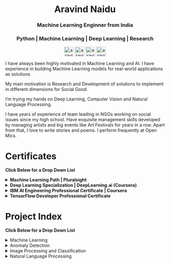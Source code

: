 <h1 align="center">Aravind Naidu</h1>
<h3 align="center">Machine Learning Enginner from India</h3>
<h3 align="center">Python | Machine Learning | Deep Learning | Research </h3>  

<p align="center">
<a href="www.linkedin.com/in/aravind-naidu" target="blank"><img align="center" src="https://cdn.jsdelivr.net/npm/simple-icons@3.0.1/icons/linkedin.svg" alt="aravindnaidulinkedin" height="30" width="30" /></a>
<a href="https://www.instagram.com/aravind.naidu/" target="blank"><img align="center" src="https://cdn.jsdelivr.net/npm/simple-icons@3.0.1/icons/instagram.svg" alt="aravindnaiduinstagram" height="30" width="30" /></a>
<a href="https://medium.com/@aravind.ai" target="blank"><img align="center" src="https://cdn.jsdelivr.net/npm/simple-icons@3.0.1/icons/medium.svg" alt="aravindnaidumedium" height="30" width="30" /></a>
<a href="https://twitter.com/aravind_ml" target="blank"><img align="center" src="https://cdn.jsdelivr.net/npm/simple-icons@3.0.1/icons/twitter.svg" alt="aravindnaidutwitter" height="30" width="30" /></a>
</p>

I have always been highly motivated in Machine Learning and AI. I have experience in building Machine Learning models for real-world applications as solutions

My main motivation is Research and Development of solutions to implement in different dimensions for Social Good.

I’m trying my hands on Deep Learning, Computer Vision and Natural Language Processing.

I have years of experience of team leading in NGOs working on social issues since my high school.
Have exquisite management skills developed by managing artists and big events like Art Festivals for years in a row.
Apart from that, I love to write stories and poems.
I perform frequently at Open Mics. 

# Certificates
   **Click Below for a Drop Down List**


<details>
<summary> <b>Machine Learning Path | Pluralsight </b> </summary>

  * [Building Your First Machine Learning Solution]()
  * [Preparing Data for Machine Learning]()
  * [Designing a Machine Learning Model]()
  * [Creating Machine Learning Models]()
  * [Deploying Machine Learning Solutions]()

</details>
 
 <details>
<summary> <b> Deep Learning Specialization | DeepLearning.ai (Coursera) </b> </summary>

  * [Neural Networks and Deep Learning]()
  * [Improving Deep Neural Networks: Hyperparameter Tuning, Regularization and Optimization]()
  * [Structuring Machine Learning Projects]()
  * [Convolutional Neural Networks]()
  * [Sequence Models]()

</details>

<details>
<summary> <b> IBM AI Engineering Professional Certificate | Coursera </b> </summary>

  * [Machine Learning with Python]()
  * [Scalable Machine Learning on Big Data using Apache Spark]()
  * [Introduction to Deep Learning & Neural Networks with Keras]()
  * [Deep Neural Networks with PyTorch]()
  * [Building Deep Learning Models with TensorFlow]()
  * [AI Capstone Project with Deep Learning]()

</details>


<details>
<summary> <b> TensorFlow Developer Professional Certificate </b> </summary>

  * [Introduction to TensorFlow for Artificial Intelligence, Machine Learning, and Deep Learning]()
  * [Convolutional Neural Networks in TensorFlow]()
  * [Natural Language Processing in TensorFlow]()
  * [Sequences, Time Series and Prediction]()

</details>

# Project Index
   **Click Below for a Drop Down List**

<details>
 <summary> Machine Learning </summary>

* [Heart Disease Prediction](https://github.com/aravind-naidu/Heart-Disease-Prediction)
* [Parkinson's Disease Prediction](https://github.com/aravind-naidu/Parkinson-s-Disease-Prediction)
* [Janatahack: Machine Learning in Agriculture](https://github.com/aravind-naidu/Janatahack-ML-in-Agriculture)
</details>

<details>
 <summary> Anomaly Detection </summary>

* [Z-score with Artificial Neural Network](https://github.com/aravind-naidu/Anomaly-Detection/blob/main/1_Zscore_Anomaly_Detection.ipynb)
* [Isolation Forest]()
* [Sampling Methods]()
</details>


<details>

<summary>Image Processing and Classification </summary>

* [Optical Character Recognition](https://github.com/aravind-naidu/Optical-Character-Recognition)
* [Flower Classification](https://github.com/aravind-naidu/Image-Classification/blob/main/flower_classification.ipynb/)
* [Kaggle Tomato Leaf Disease Classification](https://github.com/aravind-naidu/Image-Classification/blob/main/resnet-50.ipynb)
</details>


<details>

<summary> Natural Language Processing </summary>

* [Spam Classification](https://github.com/aravind-naidu/NLP-Text-Classification/blob/main/NLP_for_Text_Classification.ipynb)
* []()
</details>
